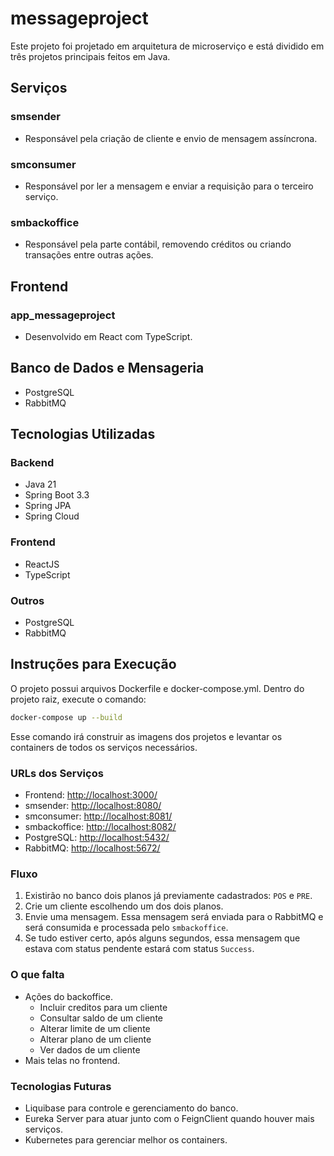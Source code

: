 # messageproject

Este projeto foi projetado em arquitetura de microserviço e está dividido em três projetos principais feitos em Java.

## Serviços

### smsender
- Responsável pela criação de cliente e envio de mensagem assíncrona.

### smconsumer
- Responsável por ler a mensagem e enviar a requisição para o terceiro serviço.

### smbackoffice
- Responsável pela parte contábil, removendo créditos ou criando transações entre outras ações.

## Frontend

### app_messageproject
- Desenvolvido em React com TypeScript.

## Banco de Dados e Mensageria

- PostgreSQL
- RabbitMQ

## Tecnologias Utilizadas

### Backend
- Java 21
- Spring Boot 3.3
- Spring JPA
- Spring Cloud

### Frontend
- ReactJS
- TypeScript

### Outros
- PostgreSQL
- RabbitMQ

## Instruções para Execução

O projeto possui arquivos Dockerfile e docker-compose.yml. Dentro do projeto raiz, execute o comando:

```sh
docker-compose up --build
```

Esse comando irá construir as imagens dos projetos e levantar os containers de todos os serviços necessários.

### URLs dos Serviços
- Frontend: [http://localhost:3000/](http://localhost:3000/)
- smsender: [http://localhost:8080/](http://localhost:8080/)
- smconsumer: [http://localhost:8081/](http://localhost:8081/)
- smbackoffice: [http://localhost:8082/](http://localhost:8082/)
- PostgreSQL: [http://localhost:5432/](http://localhost:5432/)
- RabbitMQ: [http://localhost:5672/](http://localhost:5672/)

### Fluxo
1. Existirão no banco dois planos já previamente cadastrados: `POS` e `PRE`.
2. Crie um cliente escolhendo um dos dois planos.
3. Envie uma mensagem. Essa mensagem será enviada para o RabbitMQ e será consumida e processada pelo `smbackoffice`.
4. Se tudo estiver certo, após alguns segundos, essa mensagem que estava com status pendente estará com status `Success`.

### O que falta
- Ações do backoffice.
  - Incluir creditos para um cliente
  - Consultar saldo de um cliente
  - Alterar limite de um cliente
  - Alterar plano de um cliente
  - Ver dados de um cliente
- Mais telas no frontend.

### Tecnologias Futuras
- Liquibase para controle e gerenciamento do banco.
- Eureka Server para atuar junto com o FeignClient quando houver mais serviços.
- Kubernetes para gerenciar melhor os containers.
